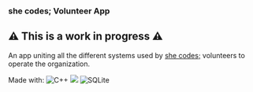 ### she codes; Volunteer App

## :warning: This is a work in progress :warning:  

An app uniting all the different systems used by [she codes;](https://she-codes.org/) volunteers to operate the organization.

Made with: <img alt="C++" src="https://img.shields.io/badge/c++-%2300599C.svg?&style=plastic&logo=c%2B%2B&ogoColor=white"/> 
<img src="https://img.shields.io/badge/Qt-3FC74F.svg?&style=plastic"/> 
<img alt="SQLite" src ="https://img.shields.io/badge/sqlite-%2307405e.svg?&style=plastic&logo=sqlite&logoColor=white"/>

